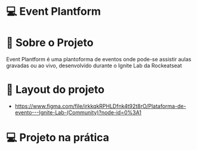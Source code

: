 # 💻 Event Plantform
# 📃 Sobre o Projeto
Event Plantform é uma plantoforma de eventos onde pode-se assistir aulas gravadas ou ao vivo, desenvolvido durante o Ignite Lab da Rockeatseat
# 📱 Layout do projeto
- https://www.figma.com/file/irkkqkRPHLDfnk4t92t8rO/Plataforma-de-evento---Ignite-Lab-(Community)?node-id=0%3A1
# 💻 Projeto na prática
<div>
  
</div>

